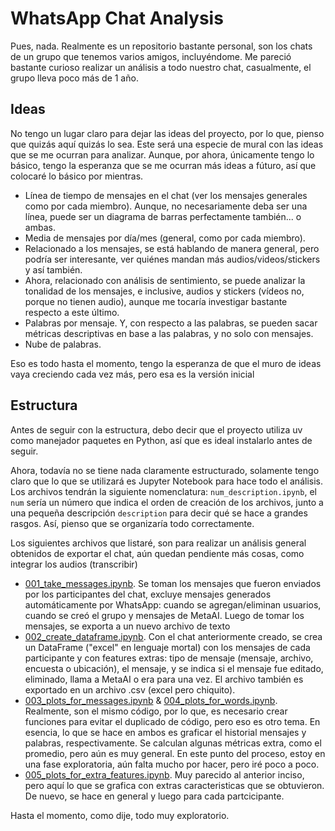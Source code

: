 # WhatsApp Chat Analysis

Pues, nada. Realmente es un repositorio bastante personal, son los chats de un grupo que tenemos varios amigos, incluyéndome. Me pareció bastante curioso realizar un análisis a todo nuestro chat, casualmente, el grupo lleva poco más de 1 año.

## Ideas

No tengo un lugar claro para dejar las ideas del proyecto, por lo que, pienso que quizás aquí quizás lo sea. Este será una especie de mural con las ideas que se me ocurran para analizar. Aunque, por ahora, únicamente tengo lo básico, tengo la esperanza que se me ocurran más ideas a fúturo, así que colocaré lo básico por mientras.

* Línea de tiempo de mensajes en el chat (ver los mensajes generales como por cada miembro). Aunque, no necesariamente deba ser una línea, puede ser un diagrama de barras perfectamente también... o ambas.
* Media de mensajes por día/mes (general, como por cada miembro).
* Relacionado a los mensajes, se está hablando de manera general, pero podría ser interesante, ver quiénes mandan más audios/videos/stickers y así también.
* Ahora, relacionado con análisis de sentimiento, se puede analizar la tonalidad de los mensajes, e inclusive, audios y stickers (vídeos no, porque no tienen audio), aunque me tocaría investigar bastante respecto a este último.
* Palabras por mensaje. Y, con respecto a las palabras, se pueden sacar métricas descriptivas en base a las palabras, y no solo con mensajes.
* Nube de palabras.

Eso es todo hasta el momento, tengo la esperanza de que el muro de ideas vaya creciendo cada vez más, pero esa es la versión inicial

## Estructura

Antes de seguir con la estructura, debo decir que el proyecto utiliza uv como manejador paquetes en Python, así que es ideal instalarlo antes de seguir.

Ahora, todavía no se tiene nada claramente estructurado, solamente tengo claro que lo que se utilizará es Jupyter Notebook para hace todo el análisis. Los archivos tendrán la siguiente nomenclatura: `num_description.ipynb`, el `num` sería un número que indica el orden de creación de los archivos, junto a una pequeña descripción `description` para decir qué se hace a grandes rasgos. Así, pienso que se organizaría todo correctamente.

Los siguientes archivos que listaré, son para realizar un análisis general obtenidos de exportar el chat, aún quedan pendiente más cosas, como integrar los audios (transcribir)

* [001_take_messages.ipynb](./001_take_messages.ipynb). Se toman los mensajes que fueron enviados por los participantes del chat, excluye mensajes generados automáticamente por WhatsApp: cuando se agregan/eliminan usuarios, cuando se creó el grupo y mensajes de MetaAI. Luego de tomar los mensajes, se exporta a un nuevo archivo de texto
* [002_create_dataframe.ipynb](./002_create_dataframe.ipynb). Con el chat anteriormente creado, se crea un DataFrame ("excel" en lenguaje mortal) con los mensajes de cada participante y con features extras: tipo de mensaje (mensaje, archivo, encuesta o ubicación), el mensaje, y se indica si el mensaje fue editado, eliminado, llama a MetaAI o era para una vez. El archivo también es exportado en un archivo .csv (excel pero chiquito).
* [003_plots_for_messages.ipynb](./003_plots_for_messages.ipynb) & [004_plots_for_words.ipynb](./004_plots_for_words.ipynb). Realmente, son el mismo código, por lo que, es necesario crear funciones para evitar el duplicado de código, pero eso es otro tema. En esencia, lo que se hace en ambos es graficar el historial mensajes y palabras, respectivamente. Se calculan algunas métricas extra, como el promedio, pero aún es muy general. En este punto del proceso, estoy en una fase exploratoria, aún falta mucho por hacer, pero iré poco a poco.
* [005_plots_for_extra_features.ipynb](./005_plots_for_extra_features.ipynb). Muy parecido al anterior inciso, pero aquí lo que se grafica con extras caracteristicas que se obtuvieron. De nuevo, se hace en general y luego para cada partcicipante.

Hasta el momento, como dije, todo muy exploratorio.
